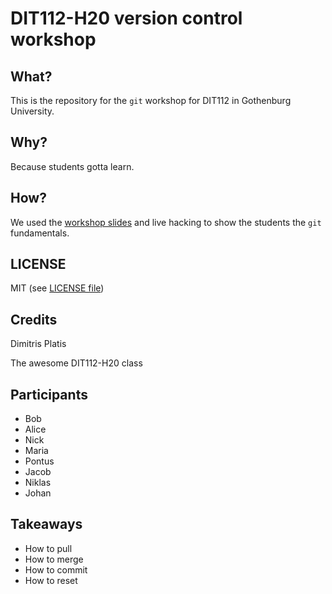 # DIT112-H20 version control workshop

## What?

This is the repository for the `git` workshop for
DIT112 in Gothenburg University.

## Why?

Because students gotta learn.

## How?

We used the [workshop slides](http://plat.is/git) and live
hacking to show the students the `git` fundamentals.

## LICENSE

MIT (see [LICENSE file](LICENSE))

## Credits

Dimitris Platis

The awesome DIT112-H20 class

## Participants

* Bob
* Alice
* Nick
* Maria
* Pontus
* Jacob
* Niklas
* Johan

## Takeaways

* How to pull
* How to merge
* How to commit
* How to reset
